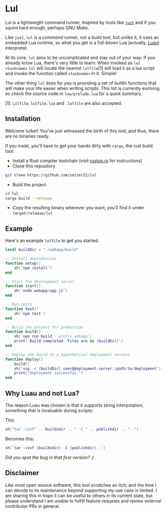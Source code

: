 # Lul

Lul is a lightweight command runner, inspired by tools like
[`just`](https://github.com/casey/just) and if you squint hard enough, perhaps
GNU Make.

Like `just`, `lul` is a *command runner*, not a build tool, but unlike it, it
uses an embedded Lua runtime, so what you get is a full-blown Lua (actually,
[Luau](https://luau-lang.org/)) interpreter.

At its core, `lul` aims to be uncomplicated and stay out of your way: If you
already know Lua, there's very little to learn: When invoked as `lul <taskname>`
`lul` will locate the nearest `lulfile`[1] will load it as a lua script and
invoke the function called `<taskname>` in it. Simple!

The other thing `lul` does for you is providing a set of builtin functions that
will make your life easier when writing scripts. This list is currently evolving
so check the source code in `lua/prelude.lua` for a quick summary.

[1]: `Lulfile`, `lulfile.lua` and `.lulfile` are also accepted.

## Installation

Welcome lurker! You've just witnessed the birth of this tool, and thus, there
are no binaries ready.

If you insist, you'll have to get your hands dirty with `cargo`, the rust
build tool:

- Install a Rust compiler toolchain (visit [rustup.rs](https://rustup.rs) for
  instructions)
- Clone this repository
```bash
git clone https://github.com/setzer22/lul
```
- Build the project
```bash
cd lul
cargo build --release
```
- Copy the resulting binary wherever you want, you'll find it under
  `target/release/lul`

## Example

Here's an example `lulfile` to get you started. 

```lua
local buildDir = "./webapp/build"

-- Install dependencies
function setup()
    sh(`npm install`)
end

-- Start the development server
function start()
    sh(`node webapp/app.js`)
end

-- Run tests
function test()
    sh(`npm test`)
end

-- Build the project for production
function build()
    sh(`npm run build --prefix webapp`)
    print(`Build completed. Files are in {buildDir}`)
end

-- Deploy the build to a hypothetical deployment service
function deploy()
    build()
    sh(`scp -r {buildDir} user@deployment-server:/path/to/deployment`)
    print("Deployment successful.")
end

```

## Why Luau and not Lua?

The reason Luau was chosen is that it supports string interpolation, something
that is invaluable during scripts:

This:
```lua
sh("tar -czvf" .. buildsdir .. " -C " .. publishdir .. " .")
```
Becomes this:
```lua
sh(`tar -czvf {buildsdir} -C {publishdir} .`) 
```
*Did you spot the bug in that first version? :)*

## Disclaimer

Like most open source software, this tool scratches an itch, and the time I can
devote to its maintenance beyond supporting my use case is limited. I am sharing
this in hope it can be useful to others in its current state, but please
understand I am unable to fulfill feature requests and review external
contributor PRs in general.
